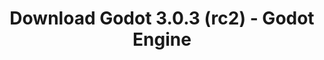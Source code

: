 ---
# Generated by /tools/generators/src/download_archive_generator !!! do not edit by hand !!!
title: 'Download Godot 3.0.3 (rc2) - Godot Engine'
type: 'download/archive'
name: '3.0.3'
flavor: 'rc2'
release_date: '2018-05-14T03:00:00-00:00'
release_notes: 'article/dev-snapshot-godot-3-0-3-rc-2/'
primaryPlatforms:
  - 'android.apk'
  - 'linux.64'
  - 'macos.universal'
  - 'windows.64'
  - 'linux_server.headless.64'
  - 'web'
  - 'templates'
links:
  android.apk:
    name: 'android.apk'
    title: 'Android'
    caption: 'Universal APK (ARM64 + ARMv7 + x86_64 + x86)'
    tags:
      - 'APK download'
      - 'ARM64/v7'
      - 'x86 (64 & 32 bit)'
    hosts:
      github_builds:
        regular: 'https://github.com/godotengine/godot-builds/releases/download/3.0.3-rc2/Godot_v3.0.3-rc2_android_editor.apk'
        mono: '#'
      github:
        regular: 'https://github.com/godotengine/godot/releases/download/3.0.3-rc2/Godot_v3.0.3-rc2_android_editor.apk'
        mono: '#'
  linux.64:
    name: 'linux.64'
    title: 'Linux'
    caption: 'Standard (x86_64)'
    tags:
      - '64 bit'
    hosts:
      github_builds:
        regular: 'https://github.com/godotengine/godot-builds/releases/download/3.0.3-rc2/Godot_v3.0.3-rc2_x11.64.zip'
        mono: 'https://github.com/godotengine/godot-builds/releases/download/3.0.3-rc2/Godot_v3.0.3-rc2_mono_x11_64.zip'
      github:
        regular: 'https://github.com/godotengine/godot/releases/download/3.0.3-rc2/Godot_v3.0.3-rc2_x11.64.zip'
        mono: 'https://github.com/godotengine/godot/releases/download/3.0.3-rc2/Godot_v3.0.3-rc2_mono_x11_64.zip'
  macos.universal:
    name: 'macos.universal'
    title: 'macOS'
    caption: 'Universal (x86_64 + Apple Silicon)'
    tags:
      - 'Intel/Apple Silicon'
      - '64 bit'
    hosts:
      github_builds:
        regular: 'https://github.com/godotengine/godot-builds/releases/download/3.0.3-rc2/Godot_v3.0.3-rc2_osx.universal.zip'
        mono: 'https://github.com/godotengine/godot-builds/releases/download/3.0.3-rc2/Godot_v3.0.3-rc2_mono_osx.universal.zip'
      github:
        regular: 'https://github.com/godotengine/godot/releases/download/3.0.3-rc2/Godot_v3.0.3-rc2_osx.universal.zip'
        mono: 'https://github.com/godotengine/godot/releases/download/3.0.3-rc2/Godot_v3.0.3-rc2_mono_osx.universal.zip'
  windows.64:
    name: 'windows.64'
    title: 'Windows'
    caption: 'Standard (x86_64)'
    tags:
      - '64 bit'
    hosts:
      github_builds:
        regular: 'https://github.com/godotengine/godot-builds/releases/download/3.0.3-rc2/Godot_v3.0.3-rc2_win64.exe.zip'
        mono: 'https://github.com/godotengine/godot-builds/releases/download/3.0.3-rc2/Godot_v3.0.3-rc2_mono_win64.zip'
      github:
        regular: 'https://github.com/godotengine/godot/releases/download/3.0.3-rc2/Godot_v3.0.3-rc2_win64.exe.zip'
        mono: 'https://github.com/godotengine/godot/releases/download/3.0.3-rc2/Godot_v3.0.3-rc2_mono_win64.zip'
  linux_server.headless.64:
    name: 'linux_server.headless.64'
    title: 'Linux Server'
    caption: 'Headless (x86_64)'
    tags:
      - '64 bit'
      - 'Headless'
    hosts:
      github_builds:
        regular: 'https://github.com/godotengine/godot-builds/releases/download/3.0.3-rc2/Godot_v3.0.3-rc2_linux_headless.64.zip'
        mono: 'https://github.com/godotengine/godot-builds/releases/download/3.0.3-rc2/Godot_v3.0.3-rc2_mono_linux_headless_64.zip'
      github:
        regular: 'https://github.com/godotengine/godot/releases/download/3.0.3-rc2/Godot_v3.0.3-rc2_linux_headless.64.zip'
        mono: 'https://github.com/godotengine/godot/releases/download/3.0.3-rc2/Godot_v3.0.3-rc2_mono_linux_headless_64.zip'
  web:
    name: 'web'
    title: 'Web editor'
    caption: ''
    tags:
      - 'Self-hosted'
      - 'Cross-platform'
    hosts:
      github_builds:
        regular: 'https://github.com/godotengine/godot-builds/releases/download/3.0.3-rc2/Godot_v3.0.3-rc2_web_editor.zip'
        mono: '#'
      github:
        regular: 'https://github.com/godotengine/godot/releases/download/3.0.3-rc2/Godot_v3.0.3-rc2_web_editor.zip'
        mono: '#'
  linux.32:
    name: 'linux.32'
    title: 'Linux'
    caption: 'Standard (x86)'
    tags:
      - '32 bit'
    hosts:
      github_builds:
        regular: 'https://github.com/godotengine/godot-builds/releases/download/3.0.3-rc2/Godot_v3.0.3-rc2_x11.32.zip'
        mono: 'https://github.com/godotengine/godot-builds/releases/download/3.0.3-rc2/Godot_v3.0.3-rc2_mono_x11_32.zip'
      github:
        regular: 'https://github.com/godotengine/godot/releases/download/3.0.3-rc2/Godot_v3.0.3-rc2_x11.32.zip'
        mono: 'https://github.com/godotengine/godot/releases/download/3.0.3-rc2/Godot_v3.0.3-rc2_mono_x11_32.zip'
  windows.32:
    name: 'windows.32'
    title: 'Windows'
    caption: 'Standard (x86)'
    tags:
      - '32 bit'
    hosts:
      github_builds:
        regular: 'https://github.com/godotengine/godot-builds/releases/download/3.0.3-rc2/Godot_v3.0.3-rc2_win32.exe.zip'
        mono: 'https://github.com/godotengine/godot-builds/releases/download/3.0.3-rc2/Godot_v3.0.3-rc2_mono_win32.zip'
      github:
        regular: 'https://github.com/godotengine/godot/releases/download/3.0.3-rc2/Godot_v3.0.3-rc2_win32.exe.zip'
        mono: 'https://github.com/godotengine/godot/releases/download/3.0.3-rc2/Godot_v3.0.3-rc2_mono_win32.zip'
  linux_server.64:
    name: 'linux_server.64'
    title: 'Linux Server'
    caption: 'Standard (x86_64)'
    tags:
      - '64 bit'
    hosts:
      github_builds:
        regular: 'https://github.com/godotengine/godot-builds/releases/download/3.0.3-rc2/Godot_v3.0.3-rc2_linux_server.64.zip'
        mono: 'https://github.com/godotengine/godot-builds/releases/download/3.0.3-rc2/Godot_v3.0.3-rc2_mono_linux_server_64.zip'
      github:
        regular: 'https://github.com/godotengine/godot/releases/download/3.0.3-rc2/Godot_v3.0.3-rc2_linux_server.64.zip'
        mono: 'https://github.com/godotengine/godot/releases/download/3.0.3-rc2/Godot_v3.0.3-rc2_mono_linux_server_64.zip'
  aar_library:
    name: 'aar_library'
    title: 'AAR library'
    caption: ''
    tags:
      - 'Android plugins'
      - 'Java'
      - 'Kotlin'
    hosts:
      github_builds:
        regular: 'https://github.com/godotengine/godot-builds/releases/download/3.0.3-rc2/godot-lib.3.0.3.rc2.release.aar'
        mono: 'https://github.com/godotengine/godot-builds/releases/download/3.0.3-rc2/godot-lib.3.0.3.rc2.mono.release.aar'
      github:
        regular: 'https://github.com/godotengine/godot/releases/download/3.0.3-rc2/godot-lib.3.0.3.rc2.release.aar'
        mono: 'https://github.com/godotengine/godot/releases/download/3.0.3-rc2/godot-lib.3.0.3.rc2.mono.release.aar'
  templates:
    name: 'templates'
    title: 'Export templates'
    caption: ''
    tags:
      - 'Used to export your games to all supported platforms'
    hosts:
      github_builds:
        regular: 'https://github.com/godotengine/godot-builds/releases/download/3.0.3-rc2/Godot_v3.0.3-rc2_export_templates.tpz'
        mono: 'https://github.com/godotengine/godot-builds/releases/download/3.0.3-rc2/Godot_v3.0.3-rc2_mono_export_templates.tpz'
      github:
        regular: 'https://github.com/godotengine/godot/releases/download/3.0.3-rc2/Godot_v3.0.3-rc2_export_templates.tpz'
        mono: 'https://github.com/godotengine/godot/releases/download/3.0.3-rc2/Godot_v3.0.3-rc2_mono_export_templates.tpz'
---